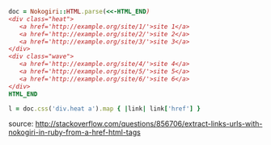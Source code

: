 

```ruby
doc = Nokogiri::HTML.parse(<<-HTML_END)
<div class="heat">
   <a href='http://example.org/site/1/'>site 1</a>
   <a href='http://example.org/site/2/'>site 2</a>
   <a href='http://example.org/site/3/'>site 3</a>
</div>
<div class="wave">
   <a href='http://example.org/site/4/'>site 4</a>
   <a href='http://example.org/site/5/'>site 5</a>
   <a href='http://example.org/site/6/'>site 6</a>
</div>
HTML_END

l = doc.css('div.heat a').map { |link| link['href'] }
```

source: http://stackoverflow.com/questions/856706/extract-links-urls-with-nokogiri-in-ruby-from-a-href-html-tags
